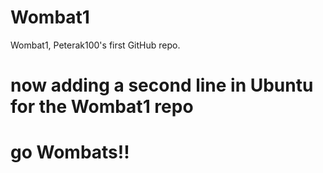 Wombat1
=======

Wombat1, Peterak100's first GitHub repo.
# now adding a second line in Ubuntu for the Wombat1 repo
# go Wombats!!

